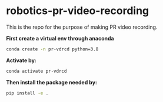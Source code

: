 # robotics-pr-video-recording
This is the repo for the purpose of making PR video recording.

**First create a virtual env through anaconda**
```bash
conda create -n pr-vdrcd python=3.8
```


**Activate by:**
```bash
conda activate pr-vdrcd
```

**Then install the package needed by:**
```bash
pip install -e .
```

